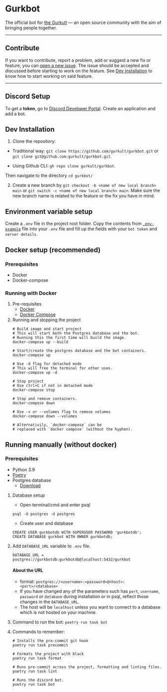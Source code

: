 # Gurkbot

The official bot for [the Gurkult](https://gurkult.com/discord) — an open source community with the aim of bringing people together.

---

## Contribute

If you want to contribute, report a problem, add or suggest a new fix or feature, you can [open a new issue](https://github.com/gurkult/gurkbot/issues/new/choose). The issue should be accepted and discussed before starting to work on the feature. See [Dev Installation](#Dev-Installation) to know how to start working on said feature.

---

## Discord Setup

To get a **token**, go to [Discord Developer Portal](https://discord.com/developers/applications). Create an application and add a bot.

## Dev Installation
1. Clone the repository:
- Traditional way: `git clone https://github.com/gurkult/gurkbot.git` or `git clone git@github.com:gurkult/gurkbot.git`.

- Using Github CLI: `gh repo clone gurkult/gurkbot`.

Then navigate to the directory `cd gurkbot/`

2. Create a new branch by `git checkout -b <name of new local branch> main` or `git switch -c <name of new local branch> main`. Make sure the new branch name is related to the feature or the fix you have in mind.


## Environment variable setup
Create a `.env` file in the project root folder.
Copy the contents from [`.env-example`](https://github.com/gurkult/gurkbot/blob/main/.env-example) file into your `.env` file and fill up the fields with your `bot token` and `server details`.


## Docker setup (recommended)
### Prerequisites
- Docker
- Docker-compose


### Running with Docker
1. Pre-requisites
    - [Docker](https://docs.docker.com/engine/install/)
    - [Docker Compose](https://docs.docker.com/compose/install/)
4. Running and stopping the project
    ```SH
    # Build image and start project
    # This will start both the Postgres database and the bot.
    # Running this the first time will build the image.
    docker-compose up --build

    # Start/create the postgres database and the bot containers.
    docker-compose up

    # Use -d flag for detached mode
    # This will free the terminal for other uses.
    docker-compose up -d

    # Stop project
    # Use ctrl+C if not in detached mode
    docker-compose stop

    # Stop and remove containers.
    docker-compose down

    # Use -v or --volumes flag to remove volumes
    docker-compose down --volumes

    # Alternativily, `docker-compose` can be
    # replaced with `docker compose` (without the hyphen).
    ```


## Running manually (without docker)
### Prerequisites
- Python 3.9
- [Poetry](https://python-poetry.org/docs/#installation)
- Postgres database
    - [Download](https://www.postgresql.org/download/)

1. Database setup
    - Open terminal/cmd and enter psql
    ```SH
    psql -U postgres -d postgres
    ```
    - Create user and database
    ```SH
    CREATE USER gurkbotdb WITH SUPERUSER PASSWORD 'gurkbotdb';
    CREATE DATABASE gurkbot WITH OWNER gurkbotdb;
    ```
2. Add `DATABASE_URL` variable to `.env` file.
    ```
    DATABASE_URL = postgres://gurkbotdb:gurkbotdb@localhost:5432/gurkbot
    ```
    #### About the URL
    - format: `postgres://<username>:<password>@<host>:<port>/<database>`
    - If you have changed any of the parameters such has `port`, `username`, `password` or `database` during installation or in psql, reflect those changes in the `DATABASE_URL`.
    - The host will be `localhost` unless you want to connect to a database which is not hosted on your machine.

3. Command to run the bot: `poetry run task bot`
4. Commands to remember:
    ```SH
    # Installs the pre-commit git hook
    poetry run task precommit

    # Formats the project with black
    poetry run task format

    # Runs pre-commit across the project, formatting and linting files.
    poetry run task lint

    # Runs the discord bot.
    poetry run task bot
    ```
